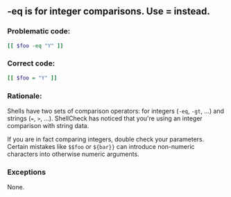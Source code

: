 ## -eq is for integer comparisons. Use = instead.

### Problematic code:

```sh
[[ $foo -eq "Y" ]]
```

### Correct code:

```sh
[[ $foo = "Y" ]]
```

### Rationale:

Shells have two sets of comparison operators: for integers (`-eq`, `-gt`, ...) and strings (`=`, `>`, ...). ShellCheck has noticed that you're using an integer comparison with string data.

If you are in fact comparing integers, double check your parameters. Certain mistakes like `$$foo` or `${bar}}` can introduce non-numeric characters into otherwise numeric arguments.

### Exceptions

None.
